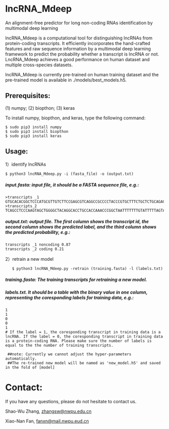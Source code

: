 # lncRNA_Mdeep
An alignment-free predictor for long non-coding RNAs identification by multimodal deep learning

lncRNA_Mdeep is a computational tool for distinguishing lncRNAs from protein-coding transcripts. It efficiently incorporates the hand-crafted features and raw sequence information by a multimodal deep learning framework to predict the probability whether a transcript is lncRNA or not. LncRNA_Mdeep achieves a good performance on human dataset and multiple cross-species datasets.

lncRNA_Mdeep is currently pre-trained on human training dataset and the pre-trained model is available in ./models/best_models.h5. 

## Prerequisites: 
(1) numpy; (2) biopthon; (3) keras

To install numpy, biopthon, and keras, type the following command:

    $ sudo pip3 install numpy
    $ sudo pip3 install biopthon
    $ sudo pip3 install keras

## Usage:
1）identify lncRNAs

    $ python3 lncRNA_Mdeep.py -i (fasta_file) -o (output.txt)
  
   ##### input.fasta: input file, it should be a FASTA sequence file, e.g.:
    >transcripts _1
    GTGCACACGGCTCCCATGCGTTGTCTTCCGAGCGTCAGGCCGCCCCTACCCGTGCTTTCTGCTCTGCAGACCCTCTTCCTAGACCTCCGTCCTTTGTCCCATCGCTGCCTTCCCCTCAAGCTCAGGGCCAAGCTGTCCGCCAACCTCGGCTCCTCCGGGCAGCCCTCGCCCGGGGTGCGCCCCGGGGCAGGACCCCCAGCCCACGCCCAGGGCCCGCCCCTGCCCTCCAGCCCTACGCCTTGACCCGCTTTCCTGCGTCTCTCAGCCTACCTGACCTTGTCTTTACCTCTGT…
    >transcripts_2
    TCAGCCTCCCAAGTAGCTGGGGCTACAGGCACCTGCCACCAAACCCGGCTAATTTTTTTGTATTTTTAGTAGAGACGGGGTTTCACCGTGTTAGCCAGGATCGTCTTGATCTCCTGACCTTGTGATCCACCCGCCTCGGCCTCCCAAATTGCTGGGATTACAGATGTGAGCCACCGCACCTGGTCCAAGAACCCAAGTTTTAGATCTAGAGTGATGTCAGCATGACATTGATTTCCTGAGGCCCAGGGGCGAAGGAGCTGAGGACAGCAGAGGGGTG…
   ##### output.txt: output file. The first column shows the transcript id, the second column shows the predicted label, and the third column shows the predicted probability, e.g.:
    transcripts _1 noncoding 0.87
    transcripts _2 coding 0.21

2）retrain a new model

       $ python3 lncRNA_Mdeep.py -retrain (training.fasta) -l (labels.txt)
         
   ##### training.fasta: The training transcripts for retraining a new model. 
   ##### labels.txt. It should be a table with the binary value in one column, representing the coresponding labels for training data, e.g.:
    1
    1
    0
    0
    1
    # If the label = 1, the coresponding transcript in training data is a lncRNA. If the label = 0, the coresponding transcript in training data is a protein-coding RNA. Please make sure the number of labels is equal to the the number of training transcripts.
       
     ##note: Currently we cannot adjust the hyper-parameters automatically. 
     ##The re-trained new model will be named as 'new_model.h5' and saved in the fold of [model]

# Contact:
If you have any questions, please do not hesitate to contact us.

Shao-Wu Zhang, zhangsw@nwpu.edu.cn

Xiao-Nan Fan, fanxn@mail.nwpu.eud.cn
